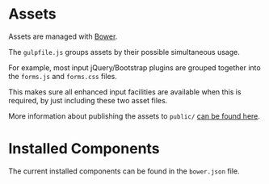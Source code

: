 # Assets

Assets are managed with [Bower](http://bower.io/).

The `gulpfile.js` groups assets by their possible simultaneous usage.

For example, most input jQuery/Bootstrap plugins are grouped together into the `forms.js` and `forms.css` files.

This makes sure all enhanced input facilities are available when this is required, by just including these two asset files.

More information about publishing the assets to `public/` [can be found here](http://laravelcoding.com/blog/laravel-5-beauty-using-bower).

# Installed Components

The current installed components can be found in the `bower.json` file.
